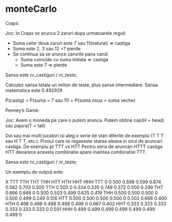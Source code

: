 # monteCarlo

Craps:

Joc: In Craps se arunca 2 zaruri dupa urmatoarele reguli:
  - Suma celor doua zaruri este 7 sau 11(natural) => castiga
  - Suma este 2, 3 sau 12 =? pierde
  - Se continua sa se arunce zarurile pana cand:
    - Suma coincide cu suma initiala => castiga
    - Suma este 7 => pierde 

Sansa este nr_castiguri / nr_teste;

Calculez sansa totala un milion de teste, plus sanse intermediare.
Sansa matematica este 0.492929

P(castig) = P(suma = 7 sau 11) + P(suma noua = suma veche)


Penney’s Game:

Joc: Avem o moneda pe care o putem arunca. Putem obtine cap(H = head) sau pajura(T = tail)

Doi sau mai multi jucatori isi aleg o serie de stari diferite de exemplu (T T T sau H T T, etc.).
Primul care isi regaseste starea aleasa in sirul de aruncari castiga.
De exemplu pt TTT vs HTT
Pentru seria de aruncari HTTT castiga HTT deoarece aceasta combinatie apare inaintea combinatiei TTT.

Sansa este nr_castiguri / nr_teste;

Un exemplu de output este:

X	TTT	TTH	THT	THH	HTT	HTH	HHT	HHH
TTT	0	0.500	0.598	0.599	0.874	0.582	0.703	0.500
TTH	0.500	0	0.334	0.335	0.749	0.372	0.500	0.299
THT	0.666	0.666	0	0.500	0.503	0.499	0.625	0.419
THH	0.500	0.500	0.500	0	0.500	0.499	0.249	0.126
HTT	0.500	0.500	0.500	0.500	0	0.502	0.666	0.400
HTH	0.498	0.498	0.498	0.498	0.498	0	0.667	0.402
HHT	0.333	0.333	0.333	0.333	0.333	0.333	0	0.501
HHH	0.499	0.499	0.499	0.499	0.499	0.499	0.499	0
